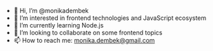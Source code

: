 - 👋 Hi, I’m @monikadembek
- 👀 I’m interested in frontend technologies and JavaScript ecosystem
- 🌱 I’m currently learning Node.js
- 💞️ I’m looking to collaborate on some frontend topics
- 📫 How to reach me: monika.dembek@gmail.com

<!---
monikadembek/monikadembek is a ✨ special ✨ repository because its `README.md` (this file) appears on your GitHub profile.
You can click the Preview link to take a look at your changes.
--->
